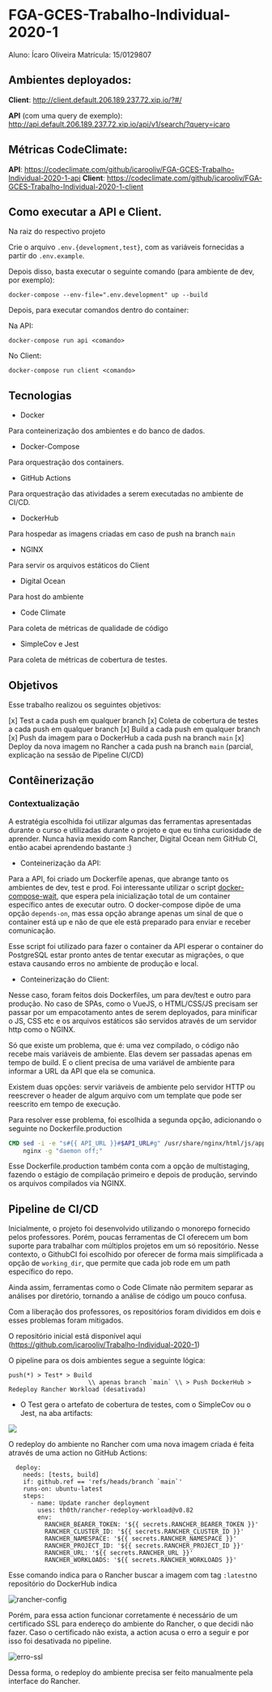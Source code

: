 # FGA-GCES-Trabalho-Individual-2020-1

Aluno: Ícaro Oliveira
Matrícula: 15/0129807

## Ambientes deployados:

**Client**: http://client.default.206.189.237.72.xip.io/?#/

**API** (com uma query de exemplo): http://api.default.206.189.237.72.xip.io/api/v1/search/?query=icaro

## Métricas CodeClimate:

**API**: https://codeclimate.com/github/icarooliv/FGA-GCES-Trabalho-Individual-2020-1-api
**Client**: https://codeclimate.com/github/icarooliv/FGA-GCES-Trabalho-Individual-2020-1-client

## Como executar a API e Client.

Na raiz do respectivo projeto

Crie o arquivo `.env.{development,test}`, com as variáveis fornecidas a partir do `.env.example`.

Depois disso, basta executar o seguinte comando (para ambiente de dev, por exemplo):

``docker-compose --env-file=".env.development" up --build``

Depois, para executar comandos dentro do container:

Na API:

``docker-compose run api <comando>``

No Client:

``docker-compose run client <comando>``

## Tecnologias

* Docker 

Para conteinerização dos ambientes e do banco de dados.

* Docker-Compose

Para orquestração dos containers.

* GitHub Actions

Para orquestração das atividades a serem executadas no ambiente de CI/CD.

* DockerHub

Para hospedar as imagens criadas em caso de push na branch `main`

* NGINX

Para servir os arquivos estáticos do Client

* Digital Ocean

Para host do ambiente 

* Code Climate 

Para coleta de métricas de qualidade de código

* SimpleCov e Jest

Para coleta de métricas de cobertura de testes.

## Objetivos

Esse trabalho realizou os seguintes objetivos:

[x] Test a cada push em qualquer branch
[x] Coleta de cobertura de testes a cada push em qualquer branch
[x] Build a cada push em qualquer branch
[x] Push da imagem para o DockerHub a cada push na branch `main`
[x] Deploy da nova imagem no Rancher a cada push na branch `main` (parcial, explicação na sessão de Pipeline CI/CD)

## Contêinerização
### Contextualização

A estratégia escolhida foi utilizar algumas das ferramentas apresentadas durante o curso e utilizadas durante o projeto e que eu tinha curiosidade
de aprender. Nunca havia mexido com Rancher, Digital Ocean nem GitHub CI, então acabei aprendendo bastante :)

* Conteinerização da API:

Para a API, foi criado um Dockerfile apenas, que abrange tanto os ambientes de dev, test e prod. Foi interessante utilizar
o script [docker-compose-wait](https://github.com/ufoscout/docker-compose-wait), que espera pela inicialização total de um container específico
antes de executar outro. O docker-compose dipõe de uma opção `depends-on`, mas essa opção abrange apenas um sinal de que o container está up e não
de que ele está preparado para enviar e receber comunicação.

Esse script foi utilizado para fazer o container da API esperar o container do PostgreSQL estar pronto antes de tentar executar as migrações, o que estava
causando erros no ambiente de produção e local.

* Conteinerização do Client:

Nesse caso, foram feitos dois Dockerfiles, um para dev/test e outro para produção. No caso de SPAs, como o VueJS, o HTML/CSS/JS precisam ser passar por
um empacotamento antes de serem deployados, para minificar o JS, CSS etc e os arquivos estáticos são servidos através de um servidor 
http como o NGINX.

Só que existe um problema, que é: uma vez compilado, o código não recebe mais variáveis de ambiente. Elas devem ser passadas apenas em tempo de build.
E o client precisa de uma variável de ambiente para informar a URL da API que ela se comunica.

Existem duas opções: servir variáveis de ambiente pelo servidor HTTP ou reescrever o header de algum arquivo com um template que pode ser reescrito em
tempo de execução.

Para resolver esse problema, foi escolhida a segunda opção, adicionando o seguinte no Dockerfile.production

```Dockerfile
CMD sed -i -e "s#{{ API_URL }}#$API_URL#g" /usr/share/nginx/html/js/app.*.js && \
    nginx -g "daemon off;"
```

Esse Dockerfile.production também conta com a opção de multistaging, fazendo o estágio de compilação primeiro e depois
de produção, servindo os arquivos compilados via NGINX.

## Pipeline de CI/CD

Inicialmente, o projeto foi desenvolvido utilizando o monorepo fornecido pelos professores. 
Porém, poucas ferramentas de CI oferecem um bom suporte para trabalhar com múltiplos projetos em um só repositório.
Nesse contexto, o GithubCI foi escolhido por oferecer de forma mais simplificada a opção de `working_dir`, que permite que cada job rode
em um path específico do repo.

Ainda assim, ferramentas como o Code Climate não permitem separar as análises por diretório, tornando a análise de código um pouco confusa.

Com a liberação dos professores, os repositórios foram divididos em dois e esses problemas foram mitigados.

O repositório inicial está disponível aqui (https://github.com/icarooliv/Trabalho-Individual-2020-1)

O pipeline para os dois ambientes segue a seguinte lógica:

```
push(*) > Test* > Build
                      \\ apenas branch `main` \\ > Push DockerHub > Redeploy Rancher Workload (desativada) 
```

* O Test gera o artefato de cobertura de testes, com o SimpleCov ou o Jest, na aba artifacts:

![](https://i.imgur.com/eGudA76.png)


O redeploy do ambiente no Rancher com uma nova imagem criada é feita através de uma action no GitHub Actions:

```
  deploy:
    needs: [tests, build]
    if: github.ref == 'refs/heads/branch `main`'
    runs-on: ubuntu-latest
    steps:
      - name: Update rancher deployment
        uses: th0th/rancher-redeploy-workload@v0.82
        env:
          RANCHER_BEARER_TOKEN: '${{ secrets.RANCHER_BEARER_TOKEN }}'
          RANCHER_CLUSTER_ID: '${{ secrets.RANCHER_CLUSTER_ID }}'
          RANCHER_NAMESPACE: '${{ secrets.RANCHER_NAMESPACE }}'
          RANCHER_PROJECT_ID: '${{ secrets.RANCHER_PROJECT_ID }}'
          RANCHER_URL: '${{ secrets.RANCHER_URL }}'
          RANCHER_WORKLOADS: '${{ secrets.RANCHER_WORKLOADS }}' 
```

Esse comando indica para o Rancher buscar a imagem com tag `:latest`no repositório do DockerHub indica

![rancher-config](https://i.imgur.com/36aPdSr.png)

Porém, para essa action funcionar corretamente é necessário de um certificado SSL para endereço do ambiente do Rancher, o que decidi
não fazer. Caso o certificado não exista, a action acusa o erro a seguir e por isso foi desativada no pipeline.

![erro-ssl](https://i.imgur.com/0lpzHVf.png)

Dessa forma, o redeploy do ambiente precisa ser feito manualmente pela interface do Rancher.